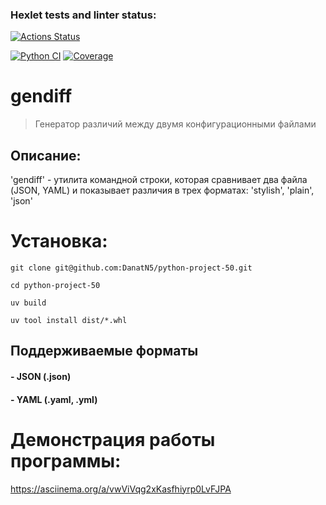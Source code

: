 ### Hexlet tests and linter status:
[![Actions Status](https://github.com/DanatN5/python-project-50/actions/workflows/hexlet-check.yml/badge.svg)](https://github.com/DanatN5/python-project-50/actions)


[![Python CI](https://github.com/DanatN5/python-project-50/actions/workflows/build.yml/badge.svg)](https://github.com/DanatN5/python-project-50/actions/workflows/build.yml)
[![Coverage](https://sonarcloud.io/api/project_badges/measure?project=DanatN5_python-project-50&metric=coverage)](https://sonarcloud.io/summary/new_code?id=DanatN5_python-project-50)

# gendiff

> Генератор различий между двумя конфигурационными файлами

## Описание:

'gendiff' - утилита командной строки, которая сравнивает два файла (JSON, YAML) и показывает различия в трех форматах: 'stylish', 'plain', 'json'

# Установка:

``` 
git clone git@github.com:DanatN5/python-project-50.git
```

````
cd python-project-50
````

`````
uv build
``````

````````
uv tool install dist/*.whl
````````

## Поддерживаемые форматы

#### - JSON (.json)

#### - YAML (.yaml, .yml)

# Демонстрация работы программы:
  https://asciinema.org/a/vwViVqg2xKasfhiyrp0LvFJPA
